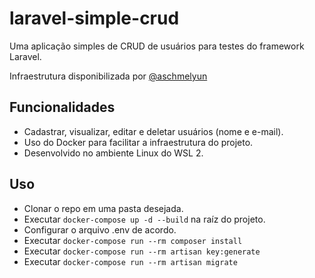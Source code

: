 # laravel-simple-crud
Uma aplicação simples de CRUD de usuários para testes do framework Laravel.

Infraestrutura disponibilizada por [@aschmelyun](https://github.com/aschmelyun/docker-compose-laravel)

## Funcionalidades
- Cadastrar, visualizar, editar e deletar usuários (nome e e-mail).
- Uso do Docker para facilitar a infraestrutura do projeto.
- Desenvolvido no ambiente Linux do WSL 2.

## Uso

- Clonar o repo em uma pasta desejada.
- Executar `docker-compose up -d --build` na raíz do projeto.
- Configurar o arquivo .env de acordo.
- Executar `docker-compose run --rm composer install`
- Executar `docker-compose run --rm artisan key:generate`
- Executar `docker-compose run --rm artisan migrate`
